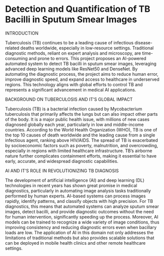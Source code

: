 # Detection and Quantification of TB Bacilli in Sputum Smear Images 

INTRODUCTION

Tuberculosis (TB) continues to be a leading cause of infectious disease-related deaths worldwide, especially in low-resource settings. Traditional diagnostic methods, reliant on expert analysis and microscopy, are time-consuming and prone to errors. This project proposes an AI-powered automated system to detect TB bacilli in sputum smear images, leveraging advanced deep learning models like ResNet50 and DenseNet. By automating the diagnostic process, the project aims to reduce human error, improve diagnostic speed, and expand access to healthcare in underserved regions. This technology aligns with global efforts to control TB and represents a significant advancement in medical AI applications.

BACKGROUND ON TUBERCULOSIS AND IT’S GLOBAL IMPACT

Tuberculosis (TB) is a bacterial infection caused by Mycobacterium tuberculosis that primarily affects the lungs but can also impact other parts of the body. It is a major public health issue, with millions of new cases diagnosed globally each year, particularly in low and middle-income countries. According to the World Health Organization (WHO), TB is one of the top 10 causes of death worldwide and the leading cause from a single infectious agent, ranking above HIV/AIDS. The spread of TB is exacerbated by socioeconomic factors such as poverty, malnutrition, and overcrowding, especially in regions with limited healthcare infrastructure. TB’s airborne nature further complicates containment efforts, making it essential to have early, accurate, and widespread diagnostic capabilities. 

AI AND IT’S ROLE IN REVOLUTIONIZING TB DIAGNOSIS

The development of artificial intelligence (AI) and deep learning (DL) technologies in recent years has shown great promise in medical diagnostics, particularly in automating image analysis tasks traditionally performed by human experts. AI-based systems can process images rapidly, identify patterns, and classify objects with high precision. For TB diagnostics, this means that automated systems can analyze sputum smear images, detect bacilli, and provide diagnostic outcomes without the need for human intervention, significantly speeding up the process. Moreover, AI models can be trained to recognize a wide variety of image conditions, thus improving consistency and reducing diagnostic errors even when bacillary loads are low. The application of AI in this domain not only addresses the limitations of traditional methods but also provides scalable solutions that can be deployed in mobile health clinics and other remote healthcare settings.

